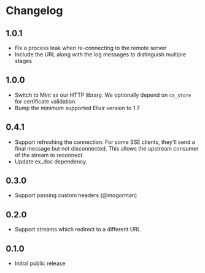 # Changelog

## 1.0.1

- Fix a process leak when re-connecting to the remote server
- Include the URL along with the log messages to distinguish multiple stages

## 1.0.0

- Switch to Mint as our HTTP library. We optionally depend on `ca_store` for certificate validation.
- Bump the minimum supported Elixir version to 1.7

## 0.4.1

- Support refreshing the connection. For some SSE clients, they'll send a final message but not disconnected. This allows the upstream consumer of the stream to reconnect.
- Update ex_doc dependency.

## 0.3.0

- Support passing custom headers (@mogorman)

## 0.2.0

- Support streams which redirect to a different URL

## 0.1.0

- Initial public release
